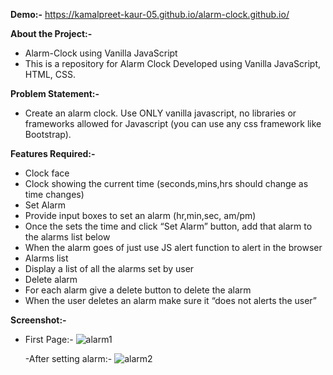 **Demo:-**
https://kamalpreet-kaur-05.github.io/alarm-clock.github.io/

**About the Project:-**
- Alarm-Clock using Vanilla JavaScript
- This is a repository for Alarm Clock Developed using Vanilla JavaScript, HTML, CSS.

**Problem Statement:-**
- Create an alarm clock. Use ONLY vanilla javascript, no libraries or frameworks allowed for Javascript (you can use any css framework like Bootstrap).

**Features Required:-**
- Clock face
- Clock showing the current time (seconds,mins,hrs should change as time changes)
- Set Alarm
- Provide input boxes to set an alarm (hr,min,sec, am/pm)
- Once the sets the time and click “Set Alarm” button, add that alarm to the alarms list below
- When the alarm goes of just use JS alert function to alert in the browser
- Alarms list
- Display a list of all the alarms set by user
- Delete alarm
- For each alarm give a delete button to delete the alarm
- When the user deletes an alarm make sure it “does not alerts the user”

 **Screenshot:-**
 - First Page:-
   ![alarm1](https://github.com/Kamalpreet-Kaur-05/alarm-clock.github.io/assets/132252632/cbb24048-1997-4127-993a-1691f20e2c5e)

   -After setting alarm:-
   ![alarm2](https://github.com/Kamalpreet-Kaur-05/alarm-clock.github.io/assets/132252632/67d3006e-9cef-4553-9c3b-e1653661a8fb)



